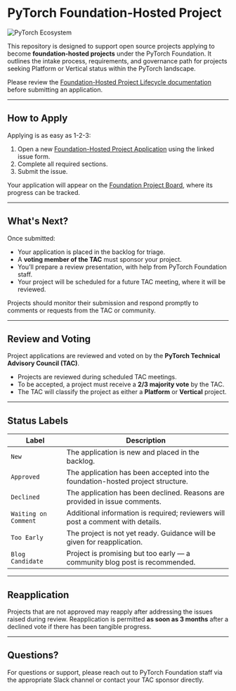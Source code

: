# PyTorch Foundation-Hosted Project

![PyTorch Ecosystem](https://raw.githubusercontent.com/pytorch/pytorch/0d4cedaa47c7ee22042eb24e87eb3cfe95502404/docs/source/_static/img/pytorch-logo-dark.svg)

This repository is designed to support open source projects applying to become **foundation-hosted projects** under the PyTorch Foundation. It outlines the intake process, requirements, and governance path for projects seeking Platform or Vertical status within the PyTorch landscape.

Please review the [Foundation-Hosted Project Lifecycle documentation](https://github.com/pytorch-fdn/foundation-hosted-project/blob/main/governance/foundation-hosted-project-process.md) before submitting an application.

---

## How to Apply

Applying is as easy as 1-2-3:

1. Open a new [Foundation-Hosted Project Application](https://github.com/pytorch-fdn/foundation-hosted-project/issues/new?assignees=&labels=New&projects=&template=application.yml&title=%3CProject+Name%3E?assignees=&labels=New&projects=&template=application.yml&title=%3CProject+Name%3E) using the linked issue form.
2. Complete all required sections.
3. Submit the issue.

Your application will appear on the [Foundation Project Board](https://github.com/orgs/pytorch-fdn/projects/10/views/1), where its progress can be tracked.

---

## What's Next?

Once submitted:
- Your application is placed in the backlog for triage.
- A **voting member of the TAC** must sponsor your project.
- You’ll prepare a review presentation, with help from PyTorch Foundation staff.
- Your project will be scheduled for a future TAC meeting, where it will be reviewed.

Projects should monitor their submission and respond promptly to comments or requests from the TAC or community.

---

## Review and Voting

Project applications are reviewed and voted on by the **PyTorch Technical Advisory Council (TAC)**.

- Projects are reviewed during scheduled TAC meetings.
- To be accepted, a project must receive a **2/3 majority vote** by the TAC.
- The TAC will classify the project as either a **Platform** or **Vertical** project.

---

## Status Labels

| Label                 | Description                                                                                  |
|----------------------|----------------------------------------------------------------------------------------------|
| `New`                | The application is new and placed in the backlog.                                            |
| `Approved`           | The application has been accepted into the foundation-hosted project structure.              |
| `Declined`           | The application has been declined. Reasons are provided in issue comments.                   |
| `Waiting on Comment` | Additional information is required; reviewers will post a comment with details.              |
| `Too Early`          | The project is not yet ready. Guidance will be given for reapplication.                      |
| `Blog Candidate`     | Project is promising but too early — a community blog post is recommended.                   |

---

## Reapplication

Projects that are not approved may reapply after addressing the issues raised during review. Reapplication is permitted **as soon as 3 months** after a declined vote if there has been tangible progress.

---

## Questions?

For questions or support, please reach out to PyTorch Foundation staff via the appropriate Slack channel or contact your TAC sponsor directly.


